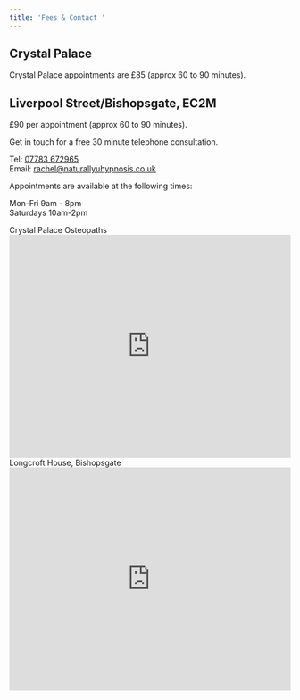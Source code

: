 ```yaml
---
title: 'Fees & Contact '
---
```


## Crystal Palace

Crystal Palace appointments are £85 (approx 60 to 90 minutes).

## Liverpool Street/Bishopsgate, EC2M

£90 per appointment (approx 60 to 90 minutes).

Get in touch for a free 30 minute telephone consultation.

Tel: <a href="tel:07783-672965">07783 672965</a><br>
Email: <a href="mailto:rachel@naturallyuhypnosis.co.uk">rachel@naturallyuhypnosis.co.uk</a>

Appointments are available at the following times:

Mon-Fri  9am - 8pm <br>
Saturdays 10am-2pm


<div class="row">
<div class="col-md-6">
Crystal Palace Osteopaths
<iframe 
  src="https://www.google.com/maps/embed?pb=!1m18!1m12!1m3!1d1244.0841729227327!2d-0.08219952966505821!3d51.41833412519221!2m3!1f0!2f0!3f0!3m2!1i1024!2i768!4f13.1!3m3!1m2!1s0x4876014ff041c00f%3A0x22e813d88592df80!2snaturallyUhypnosis!5e0!3m2!1sen!2suk!4v1529859186750" 
  width="100%" height="400" 
  frameborder="0" style="border:0" 
  allowfullscreen>
  </iframe>
</div>

<div class="col-md-6">
Longcroft House, Bishopsgate

<iframe 
   src="https://www.google.com/maps/embed?pb=!1m18!1m12!1m3!1d2482.7615242826932!2d-0.08143768349747085!3d51.51759097963682!2m3!1f0!2f0!3f0!3m2!1i1024!2i768!4f13.1!3m3!1m2!1s0x48761d645e6ca8a7%3A0x820c13cdf5e46d5a!2snaturallyUhypnosis!5e0!3m2!1sen!2suk!4v1529859699299" 
   width="100%" height="400" 
   frameborder="0" style="border:0" allowfullscreen>
</iframe>

</div>

</div>

